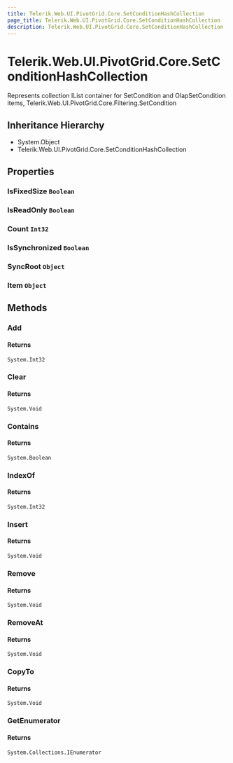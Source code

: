```yaml
---
title: Telerik.Web.UI.PivotGrid.Core.SetConditionHashCollection
page_title: Telerik.Web.UI.PivotGrid.Core.SetConditionHashCollection
description: Telerik.Web.UI.PivotGrid.Core.SetConditionHashCollection
---
```


# Telerik.Web.UI.PivotGrid.Core.SetConditionHashCollection

Represents collection IList container for SetCondition and OlapSetCondition items, Telerik.Web.UI.PivotGrid.Core.Filtering.SetCondition

## Inheritance Hierarchy

* System.Object
* Telerik.Web.UI.PivotGrid.Core.SetConditionHashCollection

## Properties

###  IsFixedSize `Boolean`

###  IsReadOnly `Boolean`

###  Count `Int32`

###  IsSynchronized `Boolean`

###  SyncRoot `Object`

###  Item `Object`

## Methods

###  Add

#### Returns

`System.Int32` 

###  Clear

#### Returns

`System.Void` 

###  Contains

#### Returns

`System.Boolean` 

###  IndexOf

#### Returns

`System.Int32` 

###  Insert

#### Returns

`System.Void` 

###  Remove

#### Returns

`System.Void` 

###  RemoveAt

#### Returns

`System.Void` 

###  CopyTo

#### Returns

`System.Void` 

###  GetEnumerator

#### Returns

`System.Collections.IEnumerator` 

